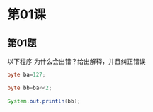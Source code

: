 # 第01课

## 第01题

以下程序为什么会出错？给出解释，并且纠正错误

```java
byte ba=127; 
byte bb=ba<<2; 
System.out.println(bb);
```